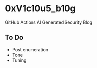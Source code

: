 # 0xV1c10u5_b10g
GitHub Actions AI Generated Security Blog

## To Do
- Post enumeration
- Tone
- Tuning
